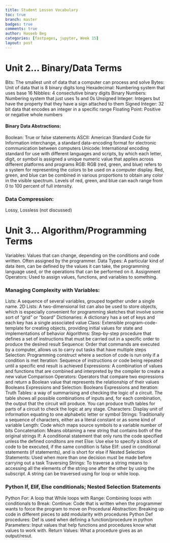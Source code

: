 ```yaml
---
title: Student Lesson Vocabulary
toc: true
branch: master
badges: true
comments: true
author: Haseeb Beg
categories: [fastpages, jupyter, Week 15] 
layout: post
---
```


# Unit 2… Binary/Data Terms
Bits: The smallest unit of data that a computer can process and solve
Bytes: Unit of data that is 8 binary digits long
Hexadecimal: Numbering system that uses base 16
Nibbles: 4 consectutive binary digits
Binary Numbers: Numbering system that just uses 1s and 0s
Unsigned Integer: Integers but have the property that they have a sign attached to them
Signed Integer: 32 bit data that encodes an integer in a specific range
Floating Point: Positive or negative whole numbers
#### Binary Data Abstractions: 
Boolean: True or false statements
ASCII: American Standard Code for Information interchange, a standard data-encoding format for electronic communication between computers
Unicode: International encoding standard for use with different languages and scripts, by which each letter, digit, or symbol is assigned a unique numeric value that applies across different platforms and programs
RGB: RGB (red, green, and blue) refers to a system for representing the colors to be used on a computer display. Red, green, and blue can be combined in various proportions to obtain any color in the visible spectrum. Levels of red, green, and blue can each range from 0 to 100 percent of full intensity.
### Data Compression: 
Lossy, Lossless (not discussed)
# Unit 3… Algorithm/Programming Terms
Variables: Values that can change, depending on the conditions and code written. Often assigned by the programmer.
Data Types: A particular kind of data item, can be defined by the values it can take, the programming language used, or the operations that can be performed on it. 
Assignment Operators: Used to assign values, functions, and variables to something. 
### Managing Complexity with Variables:  
Lists: A sequence of several variables, grouped together under a single name.
2D Lists: A two-dimensional list can also be used to store objects, which is especially convenient for programming sketches that involve some sort of “grid” or “board”
Dictionaries: A dictionary has a set of keys and each key has a single associated value
Class: Extensible program-code-template for creating objects, providing initial values for state and implementations of behavior
Algorithms: Step-by-step procedure that defines a set of instructions that must be carried out in a specific order to produce the desired result
Sequence: Order that commands are executed by a computer, allows us to carry out tasks that have multiple steps
Selection: Programming construct where a section of code is run only if a condition is met
Iteration: Sequence of instructions or code being repeated until a specific end result is achieved
Expressions: A combination of values and functions that are combined and interpreted by the compiler to create a new value
Comparison Operators: Operators that compare two expressions and return a Boolean value that represents the relationship of their values
Booleans Expressions and Selection:
Booleans Expressions and Iteration:
Truth Tables: a way of summarising and checking the logic of a circuit. The table shows all possible combinations of inputs and, for each combination, the output that the circuit will produce. You can produce truth tables for parts of a circuit to check the logic at any stage.
Characters: Display unit of information equating to one alphabetic letter or symbol
Strings: Traditionally a sequence of characters, either as a literal constant or as some kind of variable
Length: Code which maps source symbols to a variable number of bits
Concatenation: Means obtaining a new string that contains both of the original strings 
If: A conditional statement that only runs the code specified unless the defined conditons are met
Else: Use else to specify a block of code to be executed, if the same condition is false
Elif: used in conditional statements (if statements), and is short for else if
Nested Selection Statements: Used when more than one decision must be made before carrying out a task
Traversing Strings: To traverse a string means to accessing all the elements of the string one after the other by using the subscript. A string can be traversed using for loop or while loop.
### Python If, Elif, Else conditionals; Nested Selection Statements
Python For: A loop that 
While loops with Range:
Combining loops with conditionals to Break:
Continue: Code that is written when the programmer wants to force the program to move on
Procedural Abstraction: Breaking up code in different pieces to add modularity with procedures
Python Def procedures: Def is used when defining a function/procedure in python
Parameters: Input values that help functions and procedures know what values to work with.
Return Values: What a procedure gives as an output/resut.